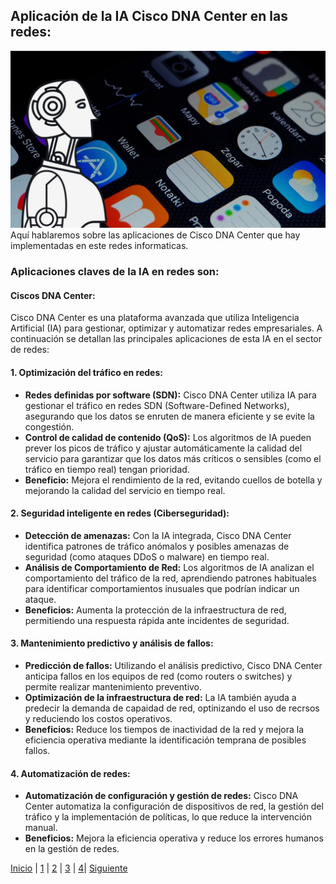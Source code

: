 ## Aplicación de la IA Cisco DNA Center en las redes:
![alt text](../../Imagenes/aplicaciones-moviles-con-inteligencia-artificial.png)
Aquí hablaremos sobre las aplicaciones de Cisco DNA Center que hay implementadas en este redes informaticas.

### Aplicaciones claves de la IA en redes son:

#### Ciscos DNA Center:
Cisco DNA Center es una plataforma avanzada que utiliza Inteligencia Artificial (IA) para gestionar, optimizar y automatizar redes empresariales. A continuación se detallan las principales aplicaciones de esta IA en el sector de redes:

#### 1. Optimización del tráfico en redes: 
- **Redes definidas por software (SDN):** Cisco DNA Center utiliza IA para gestionar el tráfico en redes SDN (Software-Defined Networks), asegurando que los datos se enruten de manera eficiente y se evite la congestión.
- **Control de calidad de contenido (QoS):** Los algoritmos de IA pueden prever los picos de tráfico y ajustar automáticamente la calidad del servicio para garantizar que los datos más críticos o sensibles (como el tráfico en tiempo real) tengan prioridad.
- **Beneficio:** Mejora el rendimiento de la red, evitando cuellos de botella y mejorando la calidad del servicio en tiempo real.

#### 2. Seguridad inteligente en redes (Ciberseguridad):
- **Detección de amenazas:** Con la IA integrada, Cisco DNA Center identifica patrones de tráfico anómalos y posibles amenazas de seguridad (como ataques DDoS o malware) en tiempo real.
- **Análisis de Comportamiento de Red:** Los algoritmos de IA analizan el comportamiento del tráfico de la red, aprendiendo patrones habituales para identificar comportamientos inusuales que podrían indicar un ataque.
- **Beneficios:** Aumenta la protección de la infraestructura de red, permitiendo una respuesta rápida ante incidentes de seguridad.

#### 3. Mantenimiento predictivo y análisis de fallos:
- **Predicción de fallos:** Utilizando el análisis predictivo, Cisco DNA Center anticipa fallos en los equipos de red (como routers o switches) y permite realizar mantenimiento preventivo.
- **Optimización de la infraestructura de red:** La IA también ayuda a predecir la demanda de capaidad de red, optinizando el uso de recrsos y reduciendo los costos operativos.
- **Beneficios:** Reduce los tiempos de inactividad de la red y mejora la eficiencia operativa mediante la identificación temprana de posibles fallos.

#### 4. Automatización de redes:
- **Automatización de configuración y gestión de redes:** Cisco DNA Center automatiza la configuración de dispositivos de red, la gestión del tráfico y la implementación de políticas, lo que reduce la intervención manual.
- **Beneficios:** Mejora la eficiencia operativa y reduce los errores humanos en la gestión de redes.

[Inicio](./XARXES.md) | [1](./aplicacionesIA3.md) | [2](./impactoAmbiental3.md) | [3](./impactoSector3.md) | [4](./minimizar3.md)| [Siguiente](./impactoAmbiental3.md)
